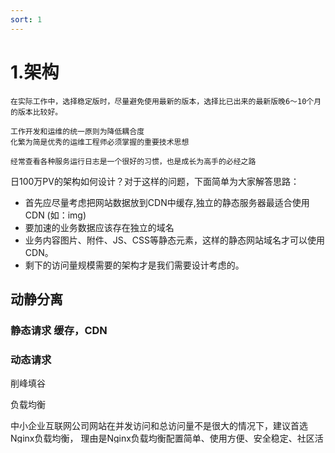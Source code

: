 ```yaml
---
sort: 1
---
```


# 1.架构

```danger
在实际工作中，选择稳定版时，尽量避免使用最新的版本，选择比已出来的最新版晚6～10个月的版本比较好。

工作开发和运维的统一原则为降低耦合度
化繁为简是优秀的运维工程师必须掌握的重要技术思想

经常查看各种服务运行日志是一个很好的习惯，也是成长为高手的必经之路
```

日100万PV的架构如何设计？对于这样的问题，下面简单为大家解答思路：

* 首先应尽量考虑把网站数据放到CDN中缓存,独立的静态服务器最适合使用CDN (如：img)
* 要加速的业务数据应该存在独立的域名
* 业务内容图片、附件、JS、CSS等静态元素，这样的静态网站域名才可以使用CDN。
* 剩下的访问量规模需要的架构才是我们需要设计考虑的。

## 动静分离

### 静态请求 缓存，CDN

### 动态请求

削峰填谷

负载均衡

中小企业互联网公司网站在并发访问和总访问量不是很大的情况下，建议首选Nginx负载均衡，
理由是Nginx负载均衡配置简单、使用方便、安全稳定、社区活跃，使用的人逐渐增多，成为流行趋势，
另外一个实现负载均衡的类似产品为Haproxy（支持L4和L7负载，同样优秀，但社区不如Nginx活跃）。


如果要考虑Nginx负载均衡的高可用功能，建议首选Keepalived软件，
理由是安装和配置简单，使用方便，安全稳定，
与Keepalived服务类似的高可用软件还有Heartbeat（使用比较复杂，不建议初学者使用）。

如果门户或大型网站的流量巨大，还可在负载均衡器前再加LVS等处理4层请求的负载均衡器，Nginx负载均衡器只负责处理7层HTTP应用层请求的调度，4层的处理效率比7层的效率要高10倍以上，如果流量再大，可以再加上OSPF调度或DNS调度以承受更大的并发访问。


## 架构选型

## 安全与监控

跳板机可以使用Shell或者Python开发，也可以使用商业版例如齐治堡垒机等产品。

## 故障排查
经常查看服务运行日志是个很好的习惯，也是高手的习惯
### MySQL
如发现3306端口没起来，请tail-100/application/mysql/data/机器名.err查看日志信息，看是否有报错信息，然后根据相关错误提示进行调试。

### I/O 多路复用模型

| Linux | Freebsd | Solaris | Windows |
| ---- | ---- |---- |---- |
| epoll | kqueue | /dev/poll | icop |

<hr />

{% include list.liquid all=true %}
